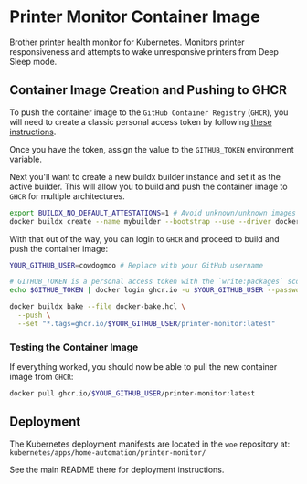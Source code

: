 # Printer Monitor Container Image

Brother printer health monitor for Kubernetes. Monitors printer responsiveness
and attempts to wake unresponsive printers from Deep Sleep mode.

## Container Image Creation and Pushing to GHCR

To push the container image to the `GitHub Container Registry` (`GHCR`), you
will need to create a classic personal access token by following
[these instructions](https://docs.github.com/en/packages/working-with-a-github-packages-registry/working-with-the-container-registry).

Once you have the token, assign the value to the `GITHUB_TOKEN` environment variable.

Next you'll want to create a new buildx builder instance and set it as the
active builder. This will allow you to build and push the container image to
`GHCR` for multiple architectures.

```bash
export BUILDX_NO_DEFAULT_ATTESTATIONS=1 # Avoid unknown/unknown images from being pushed
docker buildx create --name mybuilder --bootstrap --use --driver docker-container
```

With that out of the way, you can login to `GHCR` and proceed to build and push
the container image:

```bash
YOUR_GITHUB_USER=cowdogmoo # Replace with your GitHub username

# GITHUB_TOKEN is a personal access token with the `write:packages` scope
echo $GITHUB_TOKEN | docker login ghcr.io -u $YOUR_GITHUB_USER --password-stdin

docker buildx bake --file docker-bake.hcl \
  --push \
  --set "*.tags=ghcr.io/$YOUR_GITHUB_USER/printer-monitor:latest"
```

### Testing the Container Image

If everything worked, you should now be able to pull the new container image
from `GHCR`:

```bash
docker pull ghcr.io/$YOUR_GITHUB_USER/printer-monitor:latest
```

## Deployment

The Kubernetes deployment manifests are located in the `woe` repository at:
`kubernetes/apps/home-automation/printer-monitor/`

See the main README there for deployment instructions.
